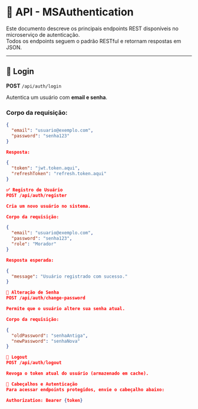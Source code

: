 # 📘 API - MSAuthentication

Este documento descreve os principais endpoints REST disponíveis no microserviço de autenticação.  
Todos os endpoints seguem o padrão RESTful e retornam respostas em JSON.

---

## 🔑 Login

**POST** `/api/auth/login`

Autentica um usuário com **email e senha**.

### Corpo da requisição:

```json
{
  "email": "usuario@exemplo.com",
  "password": "senha123"
}

Resposta:

{
  "token": "jwt.token.aqui",
  "refreshToken": "refresh.token.aqui"
}

✅ Registro de Usuário
POST /api/auth/register

Cria um novo usuário no sistema.

Corpo da requisição:

{
  "email": "usuario@exemplo.com",
  "password": "senha123",
  "role": "Morador"
}

Resposta esperada:

{
  "message": "Usuário registrado com sucesso."
}

🔄 Alteração de Senha
POST /api/auth/change-password

Permite que o usuário altere sua senha atual.

Corpo da requisição:

{
  "oldPassword": "senhaAntiga",
  "newPassword": "senhaNova"
}

🚪 Logout
POST /api/auth/logout

Revoga o token atual do usuário (armazenado em cache).

🧪 Cabeçalhos e Autenticação
Para acessar endpoints protegidos, envie o cabeçalho abaixo:

Authorization: Bearer {token}